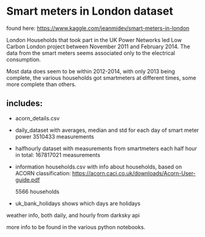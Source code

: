 # Smart meters in London dataset

found here: https://www.kaggle.com/jeanmidev/smart-meters-in-london

London Households that took part in the UK Power Networks led Low Carbon London project between November 2011 and February 2014. The data from the smart meters seems associated only to the electrical consumption.

Most data does seem to be within 2012-2014, with only 2013 being complete, the various households got smartmeters at different times, some more complete than others.

## includes:
- acorn_details.csv

- daily_dataset
  with averages, median and std for each day of smart meter power
  3510433 measurements
- halfhourly dataset
    with measurements from smartmeters each half hour in total: 167817021 measurements
 
- information households.csv
    with info about households, based on ACORN classification: https://acorn.caci.co.uk/downloads/Acorn-User-guide.pdf

    5566 households

- uk_bank_holidays
   shows which days are holidays

weather info, both daily, and hourly from darksky api

more info to be found in the various python notebooks.